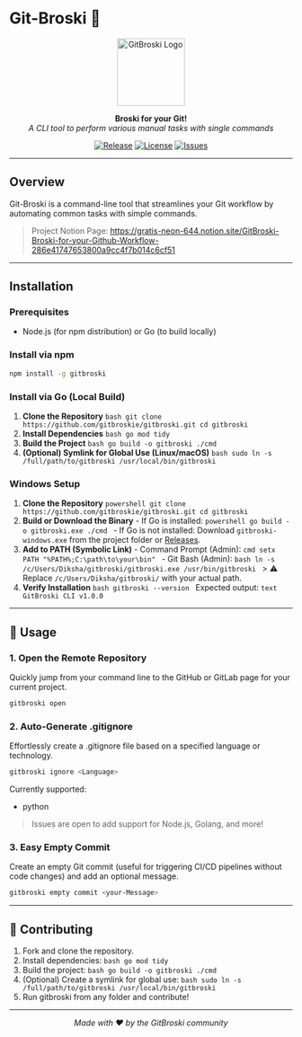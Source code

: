 # Git-Broski 🚀

<p align="center">
  <img src="https://raw.githubusercontent.com/gitbroskie/gitbroski/main/assets/logo.png" alt="GitBroski Logo" width="120"/>
</p>

<p align="center">
  <strong>Broski for your Git!</strong><br>
  <em>A CLI tool to perform various manual tasks with single commands</em>
</p>

<p align="center">
  <a href="https://github.com/gitbroskie/gitbroski/releases"><img src="https://img.shields.io/github/v/release/gitbroskie/gitbroski?style=flat-square" alt="Release"></a>
  <a href="https://github.com/gitbroskie/gitbroski/blob/main/LICENSE.md"><img src="https://img.shields.io/github/license/gitbroskie/gitbroski?style=flat-square" alt="License"></a>
  <a href="https://github.com/gitbroskie/gitbroski/issues"><img src="https://img.shields.io/github/issues/gitbroskie/gitbroski?style=flat-square" alt="Issues"></a>
</p>

---

## Overview

Git-Broski is a command-line tool that streamlines your Git workflow by automating common tasks with simple commands.

> Project Notion Page: https://gratis-neon-644.notion.site/GitBroski-Broski-for-your-Github-Workflow-286e41747653800a9cc4f7b014c6cf51

---

## Installation

### Prerequisites

- Node.js (for npm distribution) or Go (to build locally)

### Install via npm

```bash
npm install -g gitbroski
```

### Install via Go (Local Build)

1. **Clone the Repository**
		```bash
		git clone https://github.com/gitbroskie/gitbroski.git
		cd gitbroski
		```
2. **Install Dependencies**
		```bash
		go mod tidy
		```
3. **Build the Project**
		```bash
		go build -o gitbroski ./cmd
		```
4. **(Optional) Symlink for Global Use (Linux/macOS)**
		```bash
		sudo ln -s /full/path/to/gitbroski /usr/local/bin/gitbroski
		```

### Windows Setup

1. **Clone the Repository**
		```powershell
		git clone https://github.com/gitbroskie/gitbroski.git
		cd gitbroski
		```
2. **Build or Download the Binary**
		- If Go is installed:
			```powershell
			go build -o gitbroski.exe ./cmd
			```
		- If Go is not installed: Download `gitbroski-windows.exe` from the project folder or [Releases](https://github.com/gitbroskie/gitbroski/releases).
3. **Add to PATH (Symbolic Link)**
		- Command Prompt (Admin):
			```cmd
			setx PATH "%PATH%;C:\path\to\your\bin"
			```
		- Git Bash (Admin):
			```bash
			ln -s /c/Users/Diksha/gitbroski/gitbroski.exe /usr/bin/gitbroski
			```
		> ⚠️ Replace `/c/Users/Diksha/gitbroski/` with your actual path.
4. **Verify Installation**
		```bash
		gitbroski --version
		```
		Expected output:
		```text
		GitBroski CLI v1.0.0
		```

---

## 🚀 Usage

### 1. Open the Remote Repository

Quickly jump from your command line to the GitHub or GitLab page for your current project.

```bash
gitbroski open
```

### 2. Auto-Generate .gitignore

Effortlessly create a .gitignore file based on a specified language or technology.

```bash
gitbroski ignore <Language>
```

Currently supported:
- python

> Issues are open to add support for Node.js, Golang, and more!

### 3. Easy Empty Commit

Create an empty Git commit (useful for triggering CI/CD pipelines without code changes) and add an optional message.

```bash
gitbroski empty commit <your-Message>
```

---

## 🤝 Contributing

1. Fork and clone the repository.
2. Install dependencies:
		```bash
		go mod tidy
		```
3. Build the project:
		```bash
		go build -o gitbroski ./cmd
		```
4. (Optional) Create a symlink for global use:
		```bash
		sudo ln -s /full/path/to/gitbroski /usr/local/bin/gitbroski
		```
5. Run gitbroski from any folder and contribute!

---

<p align="center">
	<i>Made with ❤️ by the GitBroski community</i>
</p>